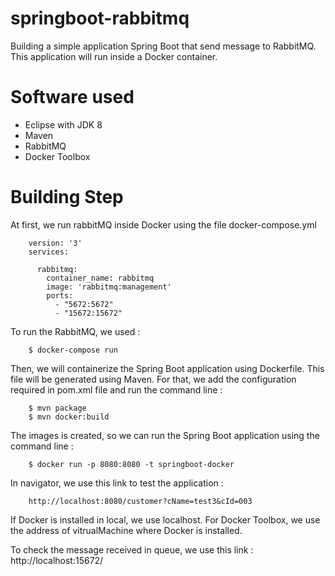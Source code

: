 # springboot-rabbitmq
Building a simple application Spring Boot that send message to RabbitMQ. This application will run inside a Docker container. 

# Software used 
 - Eclipse with JDK 8
 - Maven 
 - RabbitMQ
 - Docker Toolbox
 
# Building Step 

At first, we run rabbitMQ inside Docker using the file docker-compose.yml

        version: '3'
        services:

          rabbitmq:
            container_name: rabbitmq
            image: 'rabbitmq:management'
            ports:
              - "5672:5672"
              - "15672:15672"

To run the RabbitMQ, we used : 

        $ docker-compose run 
        
Then, we will containerize the Spring Boot application using Dockerfile. This file will be generated using Maven.
For that, we add the configuration required in pom.xml file and run the command line : 

        $ mvn package 
        $ mvn docker:build

The images is created, so we can run the Spring Boot application using the command line : 

        $ docker run -p 8080:8080 -t springboot-docker 
        
In navigator, we use this link to test the application : 

        http://localhost:8080/customer?cName=test3&cId=003

If Docker is installed in local, we use localhost. For Docker Toolbox, we use the address of vitrualMachine where Docker is installed.  

To check the message received in queue, we use this link : http://localhost:15672/ 
